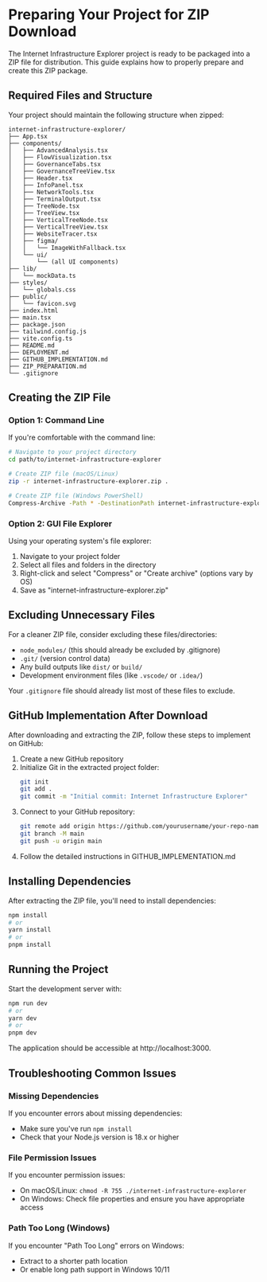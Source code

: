 
# Preparing Your Project for ZIP Download

The Internet Infrastructure Explorer project is ready to be packaged into a ZIP file for distribution. This guide explains how to properly prepare and create this ZIP package.

## Required Files and Structure

Your project should maintain the following structure when zipped:

```
internet-infrastructure-explorer/
├── App.tsx
├── components/
│   ├── AdvancedAnalysis.tsx
│   ├── FlowVisualization.tsx
│   ├── GovernanceTabs.tsx
│   ├── GovernanceTreeView.tsx
│   ├── Header.tsx
│   ├── InfoPanel.tsx
│   ├── NetworkTools.tsx
│   ├── TerminalOutput.tsx
│   ├── TreeNode.tsx
│   ├── TreeView.tsx
│   ├── VerticalTreeNode.tsx
│   ├── VerticalTreeView.tsx
│   ├── WebsiteTracer.tsx
│   ├── figma/
│   │   └── ImageWithFallback.tsx
│   └── ui/
│       └── (all UI components)
├── lib/
│   └── mockData.ts
├── styles/
│   └── globals.css
├── public/
│   └── favicon.svg
├── index.html
├── main.tsx
├── package.json
├── tailwind.config.js
├── vite.config.ts
├── README.md
├── DEPLOYMENT.md
├── GITHUB_IMPLEMENTATION.md
├── ZIP_PREPARATION.md
└── .gitignore
```

## Creating the ZIP File

### Option 1: Command Line

If you're comfortable with the command line:

```bash
# Navigate to your project directory
cd path/to/internet-infrastructure-explorer

# Create ZIP file (macOS/Linux)
zip -r internet-infrastructure-explorer.zip .

# Create ZIP file (Windows PowerShell)
Compress-Archive -Path * -DestinationPath internet-infrastructure-explorer.zip
```

### Option 2: GUI File Explorer

Using your operating system's file explorer:

1. Navigate to your project folder
2. Select all files and folders in the directory
3. Right-click and select "Compress" or "Create archive" (options vary by OS)
4. Save as "internet-infrastructure-explorer.zip"

## Excluding Unnecessary Files

For a cleaner ZIP file, consider excluding these files/directories:

- `node_modules/` (this should already be excluded by .gitignore)
- `.git/` (version control data)
- Any build outputs like `dist/` or `build/`
- Development environment files (like `.vscode/` or `.idea/`)

Your `.gitignore` file should already list most of these files to exclude.

## GitHub Implementation After Download

After downloading and extracting the ZIP, follow these steps to implement on GitHub:

1. Create a new GitHub repository
2. Initialize Git in the extracted project folder:
   ```bash
   git init
   git add .
   git commit -m "Initial commit: Internet Infrastructure Explorer"
   ```
3. Connect to your GitHub repository:
   ```bash
   git remote add origin https://github.com/yourusername/your-repo-name.git
   git branch -M main
   git push -u origin main
   ```
4. Follow the detailed instructions in GITHUB_IMPLEMENTATION.md

## Installing Dependencies

After extracting the ZIP file, you'll need to install dependencies:

```bash
npm install
# or
yarn install
# or
pnpm install
```

## Running the Project

Start the development server with:

```bash
npm run dev
# or
yarn dev
# or
pnpm dev
```

The application should be accessible at http://localhost:3000.

## Troubleshooting Common Issues

### Missing Dependencies

If you encounter errors about missing dependencies:
- Make sure you've run `npm install`
- Check that your Node.js version is 18.x or higher

### File Permission Issues

If you encounter permission issues:
- On macOS/Linux: `chmod -R 755 ./internet-infrastructure-explorer`
- On Windows: Check file properties and ensure you have appropriate access

### Path Too Long (Windows)

If you encounter "Path Too Long" errors on Windows:
- Extract to a shorter path location
- Or enable long path support in Windows 10/11
